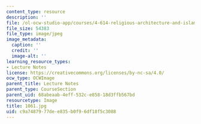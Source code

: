 ```yaml
---
content_type: resource
description: ''
file: /ol-ocw-studio-app/courses/4-614-religious-architecture-and-islamic-cultures-fall-2002/c9a7487977dee835b0f96df18f5c3088_1061.jpg
file_size: 54383
file_type: image/jpeg
image_metadata:
  caption: ''
  credit: ''
  image-alt: ''
learning_resource_types:
- Lecture Notes
license: https://creativecommons.org/licenses/by-nc-sa/4.0/
ocw_type: OCWImage
parent_title: Lecture Notes
parent_type: CourseSection
parent_uid: 68abeaab-4eff-532c-e858-18d3ffb567bd
resourcetype: Image
title: 1061.jpg
uid: c9a74879-77de-e835-b0f9-6df18f5c3088
---
```

